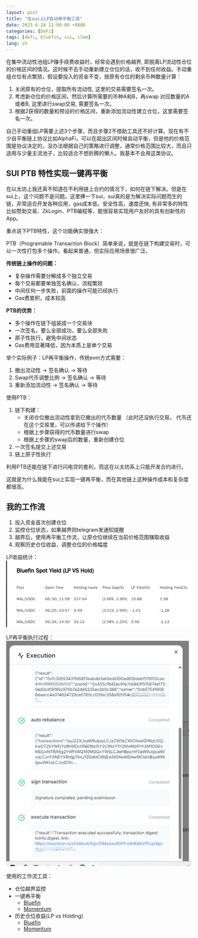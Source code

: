 ```yaml
---
layout: post
title: "在sui上LP自动再平衡工具"
date: 2025-6-28 12:00:00 +0800
categories: [DeFi]
tags: [defi, bluefin, sui, clmm]
lang: zh
---
```


在集中流动性池组LP赚手续费收益时，经常会遇到价格越界, 即脱离LP流动性仓位的价格区间的情况。这时候不去手动重新建立仓位的话，收不到任何收益。手动重组仓位有点繁琐，假设要投入的资金不变，按原有仓位的剩余币种数量计算：

1. 关闭原有的仓位，提取所有流动性, 这里的交易需要签名一次。
2. 考虑新仓位的价格区间，然后计算所需要的币种A和B，再swap 对应数量的A或者B, 这里进行swap交易, 需要签名一次。
3. 根据2获得的数量和预设的价格区间，重新添加流动性建立仓位，这里需要签名一次。

自己手动重组LP需要上述3个步骤，而且步骤2不借助工具还不好计算。现在有不少自平衡链上协议比如AlphaFi，可以在超出区间时候自动平衡，但是他的价格范围是协议决定的，没办法根据自己的策略进行调整，通常价格范围比较大，而且只适用与少量主流池子，比较适合不想折腾的懒人。我基本不会用这类协议。

## SUI PTB 特性实现一键再平衡

在以太坊上我还真不知道在不利用链上合约的情况下，如何在链下解决。但是在sui上，这个问题不是问题。这里捧一下sui，sui真的是为解决实际问题而生的链，非常适合开发各种应用，gas成本低，安全性高，速度还快, 有非常多的特性比如赞助交易、ZkLogin、PTB编程等，能很容易实现用户友好的具有创新性的App。

重点说下PTB特性，这个功能确实很强大：

PTB（Programable Transaction Block）简单来说，就是在链下构建交易时，可以一次性打包多个操作。看起来普通，但实际应用场景很广泛。

**传统链上操作的问题：**
- 复杂操作需要分解成多个独立交易
- 每个交易都要单独签名确认，流程繁琐
- 中间任何一步失败，前面的操作可能已经执行
- Gas费累积，成本较高

**PTB的优势：**
- 多个操作在链下组装成一个交易块
- 一次签名，要么全部成功，要么全部失败
- 原子性执行，避免中间状态
- Gas费用显著降低，因为本质上是单个交易

举个实际例子：LP再平衡操作，传统evm方式需要：
1. 撤出流动性 → 签名确认 → 等待
2. Swap代币调整比例 → 签名确认 → 等待  
3. 重新添加流动性 → 签名确认 → 等待

使用PTB：
1. 链下构建：
   - 关闭仓位撤出流动性拿到已撤出的代币数量 （此时还没执行交易， 代币还在这个交易里，可以传递给下个操作）
   - 根据上步骤获得的代币数量进行swap
   - 根据上步骤的swap后的数量，重新创建仓位
2. 一次签名提交上述交易
3. 链上原子性执行

利用PTB还能在链下进行闪电贷的套利，而这在以太坊系上只能开发合约进行。

这就是为什么我能在sui上实现一键再平衡，而在其他链上这种操作成本和复杂度都很高。

## 我的工作流

1. 投入资金首次创建仓位
2. 监控仓位状态，如果越界则telegram发通知提醒
3. 越界后，使用再平衡工作流，让原仓位继续在当前价格范围赚取收益
4. 观察历史仓位收益，调整仓位的价格幅度

LP收益统计：
![LP收益统计](/assets/img/posts/2025-06-28/1.webp)

LP再平衡执行过程：
![LP再平衡执行过程](/assets/img/posts/2025-06-28/3.png)

使用的工作流工具：

- 仓位越界监控
- 一键再平衡
  - [Bluefin](https://app.kamechan.xyz/workflow/traderL/bluefin-spot-automated-percentage-based-rebalancing)
  - [Momentum](https://app.kamechan.xyz/workflow/traderL/mmt-automated-liquidity-position-rebalancing)
- 历史仓位收益(LP vs Holding) 
  - [Bluefin](https://app.kamechan.xyz/workflow/traderL/bluefin-spot-yield-comparison-lp-vs-holding)
  - [Momentum](https://app.kamechan.xyz/workflow/traderL/momentum-pool-yield-comparison-lp-vs-holding) 

